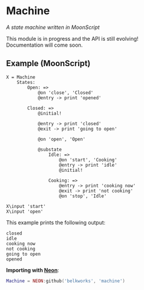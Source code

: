 
# Machine
*A state machine written in MoonScript*  

This module is in progress and the API is still evolving!  
Documentation will come soon.

## Example (MoonScript)

```moonscript
X = Machine
	States:
		Open: =>
			@on 'close', 'Closed'
			@entry -> print 'opened'

		Closed: =>
			@initial!

			@entry -> print 'closed'
			@exit -> print 'going to open'

			@on 'open', 'Open'

			@substate
				Idle: =>
					@on 'start', 'Cooking'
					@entry -> print 'idle'
					@initial!

				Cooking: =>
					@entry -> print 'cooking now'
					@exit -> print 'not cooking'
					@on 'stop', 'Idle'

X\input 'start'
X\input 'open'
```

This example prints the following output:

```
closed
idle
cooking now
not cooking
going to open
opened
```

**Importing with [Neon](https://github.com/Belkworks/NEON)**:
```lua
Machine = NEON:github('belkworks', 'machine')
```
